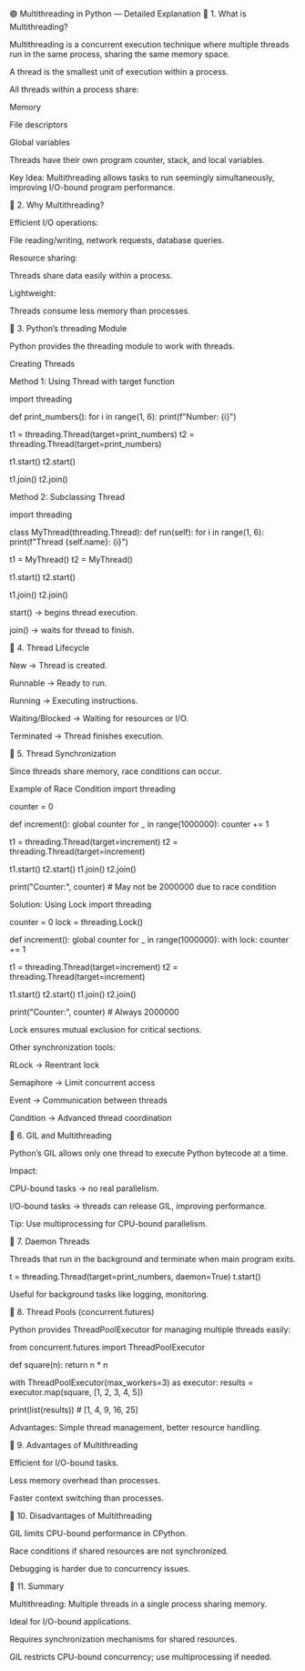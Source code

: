 🟢 Multithreading in Python — Detailed Explanation
🔹 1. What is Multithreading?

Multithreading is a concurrent execution technique where multiple threads run in the same process, sharing the same memory space.

A thread is the smallest unit of execution within a process.

All threads within a process share:

Memory

File descriptors

Global variables

Threads have their own program counter, stack, and local variables.

Key Idea: Multithreading allows tasks to run seemingly simultaneously, improving I/O-bound program performance.

🔹 2. Why Multithreading?

Efficient I/O operations:

File reading/writing, network requests, database queries.

Resource sharing:

Threads share data easily within a process.

Lightweight:

Threads consume less memory than processes.

🔹 3. Python’s threading Module

Python provides the threading module to work with threads.

Creating Threads

Method 1: Using Thread with target function

import threading

def print_numbers():
    for i in range(1, 6):
        print(f"Number: {i}")

t1 = threading.Thread(target=print_numbers)
t2 = threading.Thread(target=print_numbers)

t1.start()
t2.start()

t1.join()
t2.join()


Method 2: Subclassing Thread

import threading

class MyThread(threading.Thread):
    def run(self):
        for i in range(1, 6):
            print(f"Thread {self.name}: {i}")

t1 = MyThread()
t2 = MyThread()

t1.start()
t2.start()

t1.join()
t2.join()


start() → begins thread execution.

join() → waits for thread to finish.

🔹 4. Thread Lifecycle

New → Thread is created.

Runnable → Ready to run.

Running → Executing instructions.

Waiting/Blocked → Waiting for resources or I/O.

Terminated → Thread finishes execution.

🔹 5. Thread Synchronization

Since threads share memory, race conditions can occur.

Example of Race Condition
import threading

counter = 0

def increment():
    global counter
    for _ in range(1000000):
        counter += 1

t1 = threading.Thread(target=increment)
t2 = threading.Thread(target=increment)

t1.start()
t2.start()
t1.join()
t2.join()

print("Counter:", counter)  # May not be 2000000 due to race condition

Solution: Using Lock
import threading

counter = 0
lock = threading.Lock()

def increment():
    global counter
    for _ in range(1000000):
        with lock:
            counter += 1

t1 = threading.Thread(target=increment)
t2 = threading.Thread(target=increment)

t1.start()
t2.start()
t1.join()
t2.join()

print("Counter:", counter)  # Always 2000000


Lock ensures mutual exclusion for critical sections.

Other synchronization tools:

RLock → Reentrant lock

Semaphore → Limit concurrent access

Event → Communication between threads

Condition → Advanced thread coordination

🔹 6. GIL and Multithreading

Python’s GIL allows only one thread to execute Python bytecode at a time.

Impact:

CPU-bound tasks → no real parallelism.

I/O-bound tasks → threads can release GIL, improving performance.

Tip: Use multiprocessing for CPU-bound parallelism.

🔹 7. Daemon Threads

Threads that run in the background and terminate when main program exits.

t = threading.Thread(target=print_numbers, daemon=True)
t.start()


Useful for background tasks like logging, monitoring.

🔹 8. Thread Pools (concurrent.futures)

Python provides ThreadPoolExecutor for managing multiple threads easily:

from concurrent.futures import ThreadPoolExecutor

def square(n):
    return n * n

with ThreadPoolExecutor(max_workers=3) as executor:
    results = executor.map(square, [1, 2, 3, 4, 5])

print(list(results))  # [1, 4, 9, 16, 25]


Advantages: Simple thread management, better resource handling.

🔹 9. Advantages of Multithreading

Efficient for I/O-bound tasks.

Less memory overhead than processes.

Faster context switching than processes.

🔹 10. Disadvantages of Multithreading

GIL limits CPU-bound performance in CPython.

Race conditions if shared resources are not synchronized.

Debugging is harder due to concurrency issues.

🔹 11. Summary

Multithreading: Multiple threads in a single process sharing memory.

Ideal for I/O-bound applications.

Requires synchronization mechanisms for shared resources.

GIL restricts CPU-bound concurrency; use multiprocessing if needed.
